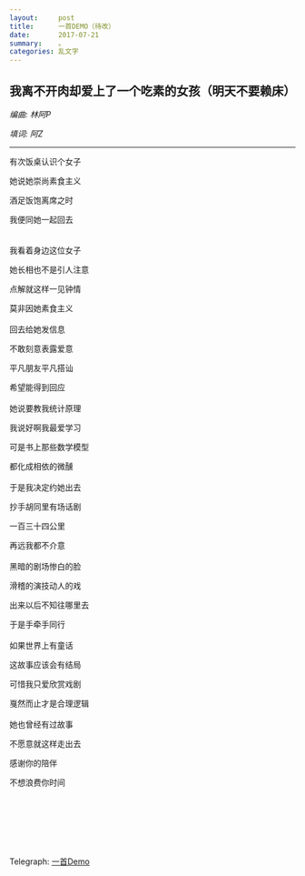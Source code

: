 ```yaml
---
layout:     post
title:      一首DEMO（待改）
date:       2017-07-21
summary:    。
categories: 乱文字
---
```

我离不开肉却爱上了一个吃素的女孩（明天不要赖床）
-

_编曲: 林阿P_

_填词: 阿Z_

---

有次饭桌认识个女子
 
她说她崇尚素食主义

酒足饭饱离席之时  

我便同她一起回去  
<br>
<br>
我看着身边这位女子

她长相也不是引人注意

点解就这样一见钟情

莫非因她素食主义
<br>
<br>
回去给她发信息

不敢刻意表露爱意

平凡朋友平凡搭讪

希望能得到回应
<br>
<br>
她说要教我统计原理

我说好啊我最爱学习

可是书上那些数学模型

都化成相依的微醺
<br>
<br>
于是我决定约她出去

抄手胡同里有场话剧

一百三十四公里

再远我都不介意
<br>
<br>
黑暗的剧场惨白的脸

滑稽的演技动人的戏

出来以后不知往哪里去

于是手牵手同行
<br>
<br>
如果世界上有童话

这故事应该会有结局

可惜我只爱欣赏戏剧

戛然而止才是合理逻辑
<br>
<br>
她也曾经有过故事

不愿意就这样走出去

感谢你的陪伴

不想浪费你时间
<br>
<br>
<br>
<br>
<br>
<br>
<br>
<br>
Telegraph: [一首Demo](http://telegra.ph/%E6%89%93%E5%8D%A1-08-12)